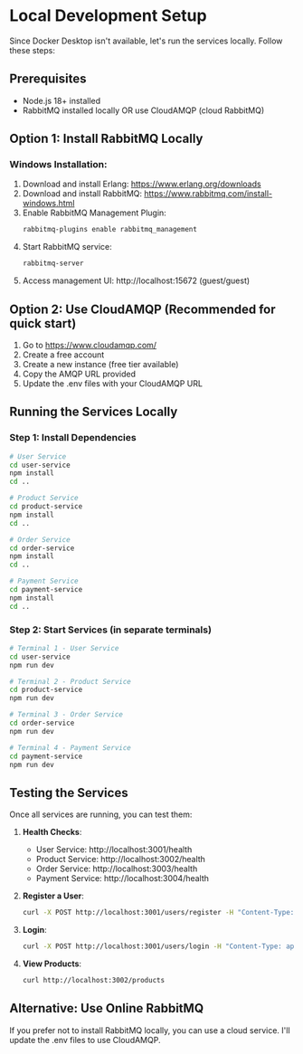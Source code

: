 # Local Development Setup

Since Docker Desktop isn't available, let's run the services locally. Follow these steps:

## Prerequisites
- Node.js 18+ installed
- RabbitMQ installed locally OR use CloudAMQP (cloud RabbitMQ)

## Option 1: Install RabbitMQ Locally

### Windows Installation:
1. Download and install Erlang: https://www.erlang.org/downloads
2. Download and install RabbitMQ: https://www.rabbitmq.com/install-windows.html
3. Enable RabbitMQ Management Plugin:
   ```cmd
   rabbitmq-plugins enable rabbitmq_management
   ```
4. Start RabbitMQ service:
   ```cmd
   rabbitmq-server
   ```
5. Access management UI: http://localhost:15672 (guest/guest)

## Option 2: Use CloudAMQP (Recommended for quick start)

1. Go to https://www.cloudamqp.com/
2. Create a free account
3. Create a new instance (free tier available)
4. Copy the AMQP URL provided
5. Update the .env files with your CloudAMQP URL

## Running the Services Locally

### Step 1: Install Dependencies
```bash
# User Service
cd user-service
npm install
cd ..

# Product Service
cd product-service
npm install
cd ..

# Order Service
cd order-service
npm install
cd ..

# Payment Service
cd payment-service
npm install
cd ..
```

### Step 2: Start Services (in separate terminals)

```bash
# Terminal 1 - User Service
cd user-service
npm run dev

# Terminal 2 - Product Service
cd product-service
npm run dev

# Terminal 3 - Order Service
cd order-service
npm run dev

# Terminal 4 - Payment Service
cd payment-service
npm run dev
```

## Testing the Services

Once all services are running, you can test them:

1. **Health Checks**:
   - User Service: http://localhost:3001/health
   - Product Service: http://localhost:3002/health
   - Order Service: http://localhost:3003/health
   - Payment Service: http://localhost:3004/health

2. **Register a User**:
   ```bash
   curl -X POST http://localhost:3001/users/register -H "Content-Type: application/json" -d "{\"email\":\"test@example.com\",\"password\":\"password123\",\"firstName\":\"John\",\"lastName\":\"Doe\"}"
   ```

3. **Login**:
   ```bash
   curl -X POST http://localhost:3001/users/login -H "Content-Type: application/json" -d "{\"email\":\"test@example.com\",\"password\":\"password123\"}"
   ```

4. **View Products**:
   ```bash
   curl http://localhost:3002/products
   ```

## Alternative: Use Online RabbitMQ

If you prefer not to install RabbitMQ locally, you can use a cloud service. I'll update the .env files to use CloudAMQP.